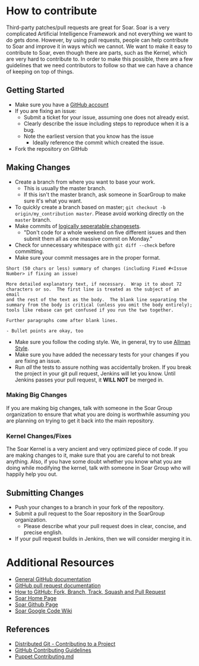 # How to contribute

Third-party patches/pull requests are great for Soar.  Soar is a very
complicated Artificial Intelligence Framework and not everything we
want to do gets done.  However, by using pull requests, people can
help contribute to Soar and improve it in ways which we cannot.  We
want to make it easy to contribute to Soar, even though there are
parts, such as the Kernel, which are very hard to contribute to.  In
order to make this possible, there are a few guidelines that we need
contributors to follow so that we can have a chance of keeping on top
of things.

## Getting Started

* Make sure you have a [GitHub account](https://github.com/signup/free)
* If you are fixing an issue:
	- Submit a ticket for your issue, assuming one does not already
	exist.
	- Clearly describe the issue including steps to reproduce when
	it is a bug.
	- Note the earliest version that you know has the issue
		+ Ideally reference the commit which created the issue.
* Fork the repository on GitHub

## Making Changes

* Create a branch from where you want to base your work.
	- This is usually the master branch.
	- If this isn't the master branch, ask someone in SoarGroup to
	make sure it's what you want.
* To quickly create a branch based on master; `git checkout -b
origin/my_contribution master`. Please avoid working directly on the
`master` branch.
* Make commits of [logically seperatable changesets](http://git-scm.com/book/en/Distributed-Git-Contributing-to-a-Project).
	- "Don't code for a whole weekend on five different issues and
	then submit them all as one massive commit on Monday."
* Check for unnecessary whitespace with `git diff --check` before
committing.
* Make sure your commit messages are in the proper format.

````
Short (50 chars or less) summary of changes (including Fixed #<Issue
Number> if fixing an issue)

More detailed explanatory text, if necessary.  Wrap it to about 72
characters or so.  The first line is treated as the subject of an email
and the rest of the text as the body.  The blank line separating the
summary from the body is critical (unless you omit the body entirely);
tools like rebase can get confused if you run the two together.

Further paragraphs come after blank lines.

- Bullet points are okay, too
````

* Make sure you follow the coding style.  We, in general, try to use [Allman Style](https://en.wikipedia.org/wiki/Indent_style#Allman_style).
* Make sure you have added the necessary tests for your changes if you
are fixing an issue.
* Run _all_ the tests to assure nothing was accidentally broken. If you
break the project in your git pull request, Jenkins will let you know.
Until Jenkins passes your pull request, it **WILL NOT** be merged in.

### Making Big Changes

If you are making big changes, talk with someone in the Soar Group
organization to ensure that what you are doing is worthwhile assuming
you are planning on trying to get it back into the main repository.

### Kernel Changes/Fixes

The Soar Kernel is a very ancient and very optimized piece of code.  If
you are making changes to it, make sure that you are careful to not break
anything.  Also, if you have some doubt whether you know what you are
doing while modifying the kernel, talk with someone in Soar Group who
will happily help you out.

## Submitting Changes

* Push your changes to a branch in your fork of the repository.
* Submit a pull request to the Soar repository in the SoarGroup
organization.
	- Please describe what your pull request does in clear, concise,
	and precise english.
* If your pull request builds in Jenkins, then we will consider merging
it in.

# Additional Resources

* [General GitHub documentation](http://help.github.com/)
* [GitHub pull request documentation](http://help.github.com/send-pull-requests/)
* [How to GitHub: Fork, Branch, Track, Squash and Pull Request](https://gun.io/blog/how-to-github-fork-branch-and-pull-request/)
* [Soar Home Page](http://sitemaker.umich.edu/soar/home)
* [Soar Github Page](https://github.com/SoarGroup/Soar)
* [Soar Google Code Wiki](https://code.google.com/p/soar/wiki/Home?tm=6)

## References

* [Distributed Git - Contributing to a Project](http://git-scm.com/book/en/Distributed-Git-Contributing-to-a-Project)
* [GitHub Contributing Guidelines](https://github.com/blog/1184-contributing-guidelines)
* [Puppet Contributing.md](https://github.com/puppetlabs/puppet/blob/master/CONTRIBUTING.md)
